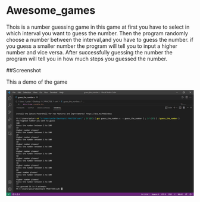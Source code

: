 # Awesome_games
Thois is a number guessing game
in this game at first you have to select in which interval you want to guess the number.
Then the program randomly choose a number between the interval,and you have to guess the number.
if you guess a smaller number the program will tell you to input a higher number and vice versa.
After successfully guessing the number the program will tell you in how much steps you guessed the number.


##Screenshot

This a demo of the game

<img src="Screenshot (35).png">
